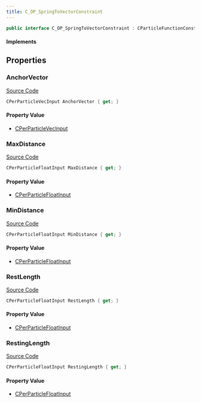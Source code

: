 ```yaml
---
title: C_OP_SpringToVectorConstraint
---
```


```csharp
public interface C_OP_SpringToVectorConstraint : CParticleFunctionConstraint, CParticleFunction, ISchemaClass<CParticleFunction>, ISchemaClass<CParticleFunctionConstraint>, ISchemaClass<C_OP_SpringToVectorConstraint>, ISchemaField, ISchemaClass, INativeHandle
```

#### Implements

## Properties

### AnchorVector

[Source Code](https://github.com/swiftly-solution/swiftlys2/blob/beta/managed/src/SwiftlyS2.Generated/Schemas/Interfaces/C_OP_SpringToVectorConstraint.cs#L24)

```csharp
CPerParticleVecInput AnchorVector { get; }
```

#### Property Value

- [CPerParticleVecInput](/docs/api/shared/schemadefinitions/cperparticlevecinput)

### MaxDistance

[Source Code](https://github.com/swiftly-solution/swiftlys2/blob/beta/managed/src/SwiftlyS2.Generated/Schemas/Interfaces/C_OP_SpringToVectorConstraint.cs#L20)

```csharp
CPerParticleFloatInput MaxDistance { get; }
```

#### Property Value

- [CPerParticleFloatInput](/docs/api/shared/schemadefinitions/cperparticlefloatinput)

### MinDistance

[Source Code](https://github.com/swiftly-solution/swiftlys2/blob/beta/managed/src/SwiftlyS2.Generated/Schemas/Interfaces/C_OP_SpringToVectorConstraint.cs#L18)

```csharp
CPerParticleFloatInput MinDistance { get; }
```

#### Property Value

- [CPerParticleFloatInput](/docs/api/shared/schemadefinitions/cperparticlefloatinput)

### RestLength

[Source Code](https://github.com/swiftly-solution/swiftlys2/blob/beta/managed/src/SwiftlyS2.Generated/Schemas/Interfaces/C_OP_SpringToVectorConstraint.cs#L16)

```csharp
CPerParticleFloatInput RestLength { get; }
```

#### Property Value

- [CPerParticleFloatInput](/docs/api/shared/schemadefinitions/cperparticlefloatinput)

### RestingLength

[Source Code](https://github.com/swiftly-solution/swiftlys2/blob/beta/managed/src/SwiftlyS2.Generated/Schemas/Interfaces/C_OP_SpringToVectorConstraint.cs#L22)

```csharp
CPerParticleFloatInput RestingLength { get; }
```

#### Property Value

- [CPerParticleFloatInput](/docs/api/shared/schemadefinitions/cperparticlefloatinput)


